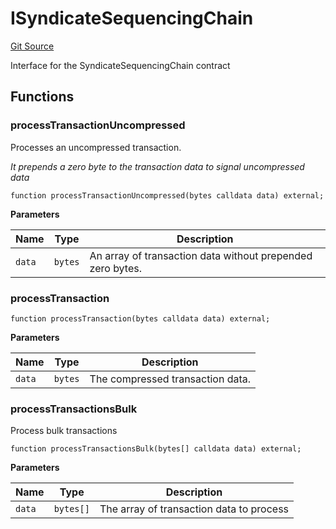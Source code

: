 # ISyndicateSequencingChain
[Git Source](https://github.com/SyndicateProtocol/syndicate-appchains/blob/e670fbd66628d486b7f0c62387b907c2a44879ed/src/interfaces/ISyndicateSequencingChain.sol)

Interface for the SyndicateSequencingChain contract


## Functions
### processTransactionUncompressed

Processes an uncompressed transaction.

*It prepends a zero byte to the transaction data to signal uncompressed data*


```solidity
function processTransactionUncompressed(bytes calldata data) external;
```
**Parameters**

|Name|Type|Description|
|----|----|-----------|
|`data`|`bytes`|An array of transaction data without prepended zero bytes.|


### processTransaction


```solidity
function processTransaction(bytes calldata data) external;
```
**Parameters**

|Name|Type|Description|
|----|----|-----------|
|`data`|`bytes`|The compressed transaction data.|


### processTransactionsBulk

Process bulk transactions


```solidity
function processTransactionsBulk(bytes[] calldata data) external;
```
**Parameters**

|Name|Type|Description|
|----|----|-----------|
|`data`|`bytes[]`|The array of transaction data to process|


